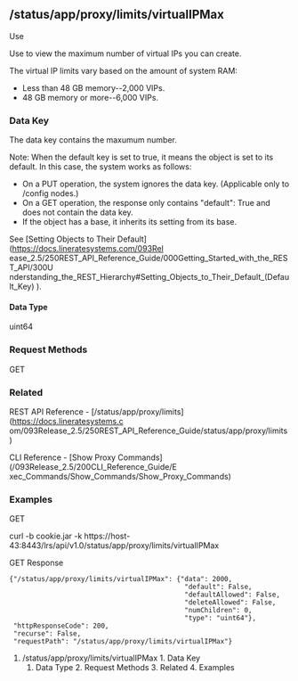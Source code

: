 ## /status/app/proxy/limits/virtualIPMax

Use

Use to view the maximum number of virtual IPs you can create.

The virtual IP limits vary based on the amount of system RAM:

  * Less than 48 GB memory--2,000 VIPs.
  * 48 GB memory or more--6,000 VIPs.

### Data Key

The data key contains the maxumum number.

Note: When the default key is set to true, it means the object is set to its
default. In this case, the system works as follows:

  * On a PUT operation, the system ignores the data key. (Applicable only to /config nodes.)
  * On a GET operation, the response only contains "default": True and does not contain the data key.
  * If the object has a base, it inherits its setting from its base.

See [Setting Objects to Their Default](https://docs.lineratesystems.com/093Rel
ease_2.5/250REST_API_Reference_Guide/000Getting_Started_with_the_REST_API/300U
nderstanding_the_REST_Hierarchy#Setting_Objects_to_Their_Default_(Default_Key)
).

#### Data Type

uint64

### Request Methods

GET

### Related

REST API Reference - [/status/app/proxy/limits](https://docs.lineratesystems.c
om/093Release_2.5/250REST_API_Reference_Guide/status/app/proxy/limits)

CLI Reference - [Show Proxy Commands](/093Release_2.5/200CLI_Reference_Guide/E
xec_Commands/Show_Commands/Show_Proxy_Commands)

### Examples

GET

curl -b cookie.jar -k
https://host-43:8443/lrs/api/v1.0/status/app/proxy/limits/virtualIPMax

GET Response

    
    {"/status/app/proxy/limits/virtualIPMax": {"data": 2000,
                                                "default": False,
                                                "defaultAllowed": False,
                                                "deleteAllowed": False,
                                                "numChildren": 0,
                                                "type": "uint64"},
     "httpResponseCode": 200,
     "recurse": False,
     "requestPath": "/status/app/proxy/limits/virtualIPMax"}
    

  1. /status/app/proxy/limits/virtualIPMax
    1. Data Key
      1. Data Type
    2. Request Methods
    3. Related
    4. Examples

